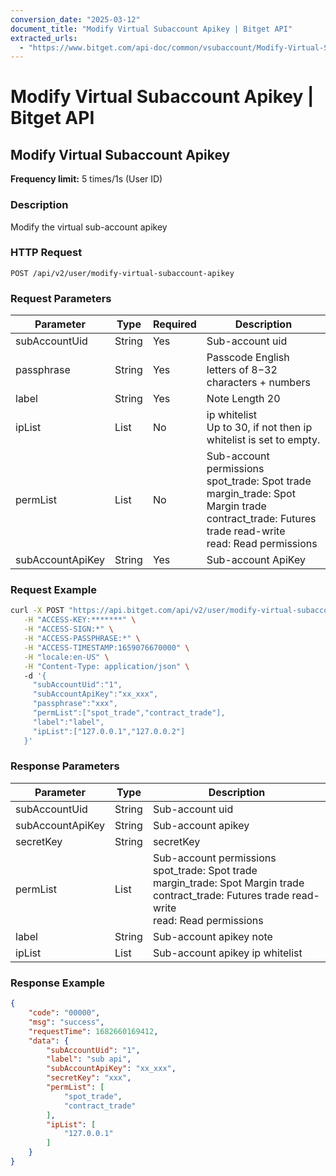 ```yaml
---
conversion_date: "2025-03-12"
document_title: "Modify Virtual Subaccount Apikey | Bitget API"
extracted_urls:
  - "https://www.bitget.com/api-doc/common/vsubaccount/Modify-Virtual-Subaccount-ApiKey"
---
```


# Modify Virtual Subaccount Apikey | Bitget API

## Modify Virtual Subaccount Apikey

**Frequency limit:** 5 times/1s (User ID)

### Description
Modify the virtual sub-account apikey

### HTTP Request
```
POST /api/v2/user/modify-virtual-subaccount-apikey
```

### Request Parameters
| Parameter         | Type           | Required | Description                                                |
|------------------|----------------|----------|------------------------------------------------------------|
| subAccountUid     | String         | Yes      | Sub-account uid                                            |
| passphrase        | String         | Yes      | Passcode English letters of 8−32 characters + numbers      |
| label             | String         | Yes      | Note Length 20                                             |
| ipList            | List<String>   | No       | ip whitelist<br>Up to 30, if not then ip whitelist is set to empty. |
| permList          | List<String>   | No       | Sub-account permissions<br>spot_trade: Spot trade<br>margin_trade: Spot Margin trade<br>contract_trade: Futures trade read-write<br>read: Read permissions |
| subAccountApiKey  | String         | Yes      | Sub-account ApiKey                                         |

### Request Example
```bash
curl -X POST "https://api.bitget.com/api/v2/user/modify-virtual-subaccount-apikey" \
   -H "ACCESS-KEY:*******" \
   -H "ACCESS-SIGN:*" \
   -H "ACCESS-PASSPHRASE:*" \
   -H "ACCESS-TIMESTAMP:1659076670000" \
   -H "locale:en-US" \
   -H "Content-Type: application/json" \  
   -d '{
     "subAccountUid":"1",
     "subAccountApiKey":"xx_xxx", 
     "passphrase":"xxx",
     "permList":["spot_trade","contract_trade"],
     "label":"label",
     "ipList":["127.0.0.1","127.0.0.2"]
   }'
```

### Response Parameters
| Parameter         | Type         | Description                                      |
|------------------|--------------|--------------------------------------------------|
| subAccountUid     | String       | Sub-account uid                                  |
| subAccountApiKey  | String       | Sub-account apikey                               |
| secretKey         | String       | secretKey                                        |
| permList          | List         | Sub-account permissions<br>spot_trade: Spot trade<br>margin_trade: Spot Margin trade<br>contract_trade: Futures trade read-write<br>read: Read permissions |
| label             | String       | Sub-account apikey note                          |
| ipList            | List         | Sub-account apikey ip whitelist                  |

### Response Example
```json
{
    "code": "00000",
    "msg": "success",
    "requestTime": 1682660169412,
    "data": {
        "subAccountUid": "1",
        "label": "sub api",
        "subAccountApiKey": "xx_xxx",
        "secretKey": "xxx",
        "permList": [
            "spot_trade",
            "contract_trade"
        ],
        "ipList": [
            "127.0.0.1"
        ]
    }
}
```

